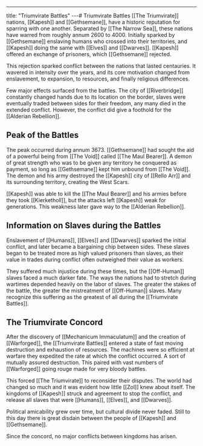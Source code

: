 ---
title: "Triumvirate Battles"
---# Triumvirate Battles
[[The Triumvirate]] nations, [[Kapesh]] and [[Gethsemane]], have a historic reputation for sparring with one another. Separated by [[The Narrow Sea]], these nations have warred from roughly annum 2600 to 4000. Initially sparked by [[Gethsemane]] enslaving humans who crossed into their territories, and [[Kapesh]] doing the same with [[Elves]] and [[Dwarves]]. [[Kapesh]] offered an exchange of prisoners, which [[Gethsemane]] rejected.

This rejection sparked conflict between the nations that lasted centauries. It wavered in intensity over the years, and its core motivation changed from enslavement, to expansion, to resources, and finally religious differences. 

Few major effects surfaced from the battles. The city of [[Riverbridge]] constantly changed hands due to its location on the border, slaves were eventually traded between sides for their freedom, any many died in the extended conflict. However, the conflict did give a foothold for the [[Alderian Rebellion]].

## Peak of the Battles
The peak occurred during annum 3673. [[Gethsemane]] had sought the aid of a powerful being from [[The Void]] called [[The Maul Bearer]]. A demon of great strength who was to be given any territory he conquered as payment, so long as [[Gethsemane]] kept him unbound from [[The Void]]. The demon and his army destroyed the [[Kapesh]] city of [[Rello Arr]] and its surrounding territory, creating the West Scars.

[[Kapesh]] was able to kill the [[The Maul Bearer]] and his armies before they took [[Kierketholl]], but the attacks left [[Kapesh]] weak for generations. This weakness later gave way to the [[Alderian Rebellion]].

## Information on Slaves during the Battles
Enslavement of [[Humans]], [[Elves]] and [[Dwarves]] sparked the initial conflict, and later became a bargaining chip between sides. These slaves began to be treated more as high valued prisoners than slaves, as their value in trades during conflict often outweighed their value as workers.

They suffered much injustice during these times, but the [[Off-Human]] slaves faced a much darker fate. The ways the nations had to stretch during wartimes depended heavily on the labor of slaves. The greater the stakes of the battle, the greater the mistreatment of [[Off-Human]] slaves. Many recognize this suffering as the greatest of all during the [[Triumvirate Battles]].

## The Triumvirate Concord
After the discovery of [[Mechanicum Immaculatum]] and the creation of [[Warforged]], the [[Triumvirate Battles]] entered a state of fast moving destruction and exhaustion of resources. The machines were so efficient at warfare they expedited the rate at which the conflict occurred. A sort of mutually assured destruction. This paired with vast numbers of [[Warforged]] going rouge made for very bloody battles.

This forced [[The Triumvirate]] to reconsider their disputes. The world had changed so much and it was evident how little [[Zol]] knew about itself. The kingdoms of [[Kapesh]] struck and agreement to stop the conflict, and release all slaves that were [[Humans]], [[Elves]], and [[Dwarves]].

Political amicability grew over time, but cultural divide never faded. Still to this day there is great disdain between the people of [[Kapesh]] and [[Gethsemane]].

Since the concord, no major conflicts between kingdoms has arisen.